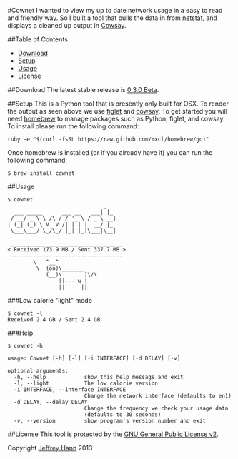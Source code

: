 #Cownet
I wanted to view my up to date network usage in a easy to read and friendly way. So I built a tool that pulls the data in from [netstat](http://linux.die.net/man/8/netstat), and displays a cleaned up output in [Cowsay](http://linux.die.net/man/1/cowsay).

##Table of Contents
* [Download](#download)
* [Setup](#setup)
* [Usage](#usage)
* [License](#license)

##Download
The latest stable release is [0.3.0 Beta](https://github.com/obihann/Cownet/archive/0.2.0-beta.tar.gz).

##Setup
This is a Python tool that is presently only built for OSX. To render the output as seen above we use [figlet](http://www.figlet.org/) and [cowsay](http://en.wikipedia.org/wiki/Cowsay).
To get started you will need [homebrew](http://brew.sh/) to manage packages such as Python, figlet, and cowsay. To install please run the following command:
```
ruby -e "$(curl -fsSL https://raw.github.com/mxcl/homebrew/go)"
```

Once homebrew is installed (or if you already have it) you can run the following command:
```
$ brew install cownet
```

##Usage
```
$ cownet
                              _
  ___ _____      ___ __   ___| |_
 / __/ _ \ \ /\ / / '_ \ / _ \ __|
| (_| (_) \ V  V /| | | |  __/ |_
 \___\___/ \_/\_/ |_| |_|\___|\__|

 ___________________________________
< Received 173.9 MB / Sent 337.7 MB >
 -----------------------------------
        \   ^__^
         \  (oo)\_______
            (__)\       )\/\
                ||----w |
                ||     ||

```

###Low calorie "light" mode
```
$ cownet -l
Received 2.4 GB / Sent 2.4 GB
```

###Help
```
$ cownet -h

usage: Cownet [-h] [-l] [-i INTERFACE] [-d DELAY] [-v]

optional arguments:
  -h, --help            show this help message and exit
  -l, --light           The low calorie version
  -i INTERFACE, --interface INTERFACE
                        Change the network interface (defaults to en1)
  -d DELAY, --delay DELAY
                        Change the frequency we check your usage data
                        (defaults to 30 seconds)
  -v, --version         show program's version number and exit
```


##License
This tool is protected by the [GNU General Public License v2](http://www.gnu.org/licenses/gpl-2.0.html).

Copyright [Jeffrey Hann](http://jeffreyhann.ca/) 2013
